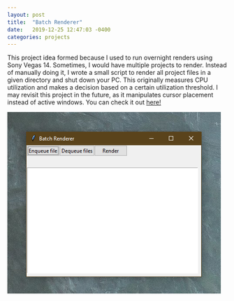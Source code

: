 ```yaml
---
layout: post
title:  "Batch Renderer"
date:   2019-12-25 12:47:03 -0400
categories: projects
---
```


This project idea formed because I used to run overnight renders using Sony Vegas 14. Sometimes, I would have multiple projects to render. Instead of manually doing it, I wrote a small script to render all project files in a given directory and shut down your PC. This originally measures CPU utilization and makes a decision based on a certain utilization threshold. I may revisit this project in the future, as it manipulates cursor placement instead of active windows. You can check it out [here!][repo]

![project image](/img/vegas.png)

[repo]: https://github.com/justTran/batchrender
